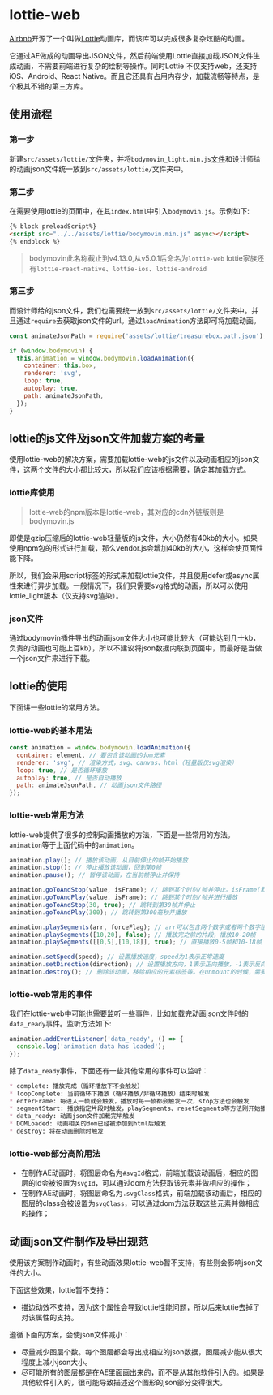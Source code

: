 # lottie-web

[Airbnb](https://github.com/airbnb)开源了一个叫做[Lottie](https://github.com/airbnb/lottie-web)动画库，而该库可以完成很多复杂炫酷的动画。

它通过AE做成的动画导出JSON文件，然后前端使用Lottie直接加载JSON文件生成动画，不需要前端进行复杂的绘制等操作。同时Lottie 不仅支持web，还支持iOS、Android、React Native。而且它还具有占用内存少，加载流畅等特点，是个极其不错的第三方库。

## 使用流程

### 第一步

新建`src/assets/lottie/`文件夹，并将`bodymovin_light.min.js`[文件](https://cdnjs.com/libraries/bodymovin)和设计师给的动画json文件统一放到`src/assets/lottie/`文件夹中。

### 第二步

在需要使用lottie的页面中，在其`index.html`中引入`bodymovin.js`。示例如下:

```html
{% block preloadScript%}
<script src="../../assets/lottie/bodymovin.min.js" async></script>
{% endblock %}
```

> bodymovin此名称截止到v4.13.0,从v5.0.1后命名为`lottie-web`
> lottie家族还有`lottie-react-native`、`lottie-ios`、`lottie-android`

### 第三步

而设计师给的json文件，我们也需要统一放到`src/assets/lottie/`文件夹中。并且通过`require`去获取json文件的url。通过`loadAnimation`方法即可将加载动画。

```javascript
const animateJsonPath = require('assets/lottie/treasurebox.path.json');

if (window.bodymovin) {
  this.animation = window.bodymovin.loadAnimation({
    container: this.box,
    renderer: 'svg',
    loop: true,
    autoplay: true,
    path: animateJsonPath,
  });
}
```

## lottie的js文件及json文件加载方案的考量

使用lottie-web的解决方案，需要加载lottie-web的js文件以及动画相应的json文件，这两个文件的大小都比较大，所以我们应该根据需要，确定其加载方式。

### lottie库使用

> lottie-web的npm版本是lottie-web，其对应的cdn外链版则是bodymovin.js

即使是gzip压缩后的lottie-web轻量版的js文件，大小仍然有40kb的大小。如果使用npm包的形式进行加载，那么vendor.js会增加40kb的大小，这样会使页面性能下降。

所以，我们会采用script标签的形式来加载lottie文件，并且使用defer或async属性来进行异步加载。一般情况下，我们只需要svg格式的动画，所以可以使用lottie_light版本（仅支持svg渲染）。

### json文件

通过bodymovin插件导出的动画json文件大小也可能比较大（可能达到几十kb，负责的动画也可能上百kb），所以不建议将json数据内联到页面中，而最好是当做一个json文件来进行下载。

## lottie的使用

下面讲一些lottie的常用方法。

### lottie-web的基本用法

```javascript
const animation = window.bodymovin.loadAnimation({
  container: element, // 要包含该动画的dom元素
  renderer: 'svg', // 渲染方式，svg、canvas、html（轻量版仅svg渲染）
  loop: true, // 是否循环播放
  autoplay: true, // 是否自动播放
  path: animateJsonPath, // 动画json文件路径
});
```

### lottie-web常用方法

lottie-web提供了很多的控制动画播放的方法，下面是一些常用的方法。`animation`等于上面代码中的`animation`。

```javascript
animation.play(); // 播放该动画，从目前停止的帧开始播放
animation.stop(); // 停止播放该动画，回到第0帧
animation.pause(); // 暂停该动画，在当前帧停止并保持

animation.goToAndStop(value, isFrame); // 跳到某个时刻/帧并停止。isFrame(默认false)指示value表示帧还是时间(毫秒)
animation.goToAndPlay(value, isFrame); // 跳到某个时刻/帧并进行播放
animation.goToAndStop(30, true); // 跳转到第30帧并停止
animation.goToAndPlay(300); // 跳转到第300毫秒并播放

animation.playSegments(arr, forceFlag); // arr可以包含两个数字或者两个数字组成的数组，forceFlag表示是否立即强制播放该片段
animation.playSegments([10,20], false); // 播放完之前的片段，播放10-20帧
animation.playSegments([[0,5],[10,18]], true); // 直接播放0-5帧和10-18帧

animation.setSpeed(speed); // 设置播放速度，speed为1表示正常速度
animation.setDirection(direction); // 设置播放方向，1表示正向播放，-1表示反向播放
animation.destroy(); // 删除该动画，移除相应的元素标签等。在unmount的时候，需要调用该方法
```

### lottie-web常用的事件

我们在lottie-web中可能也需要监听一些事件，比如加载完动画json文件时的`data_ready`事件。监听方法如下:

```javascript
animation.addEventListener('data_ready', () => {
  console.log('animation data has loaded');
});
```

除了`data_ready`事件，下面还有一些其他常用的事件可以监听：

```markdown
* complete: 播放完成（循环播放下不会触发）
* loopComplete: 当前循环下播放（循环播放/非循环播放）结束时触发
* enterFrame: 每进入一帧就会触发，播放时每一帧都会触发一次，stop方法也会触发
* segmentStart: 播放指定片段时触发，playSegments、resetSegments等方法刚开始播放指定片段时会发出，如果playSegments播放多个片段，多个片段最开始都会触发。
* data_ready: 动画json文件加载完毕触发
* DOMLoaded: 动画相关的dom已经被添加到html后触发
* destroy: 将在动画删除时触发
```

### lottie-web部分高阶用法

- 在制作AE动画时，将图层命名为`#svgId`格式，前端加载该动画后，相应的图层的id会被设置为`svgId`，可以通过dom方法获取该元素并做相应的操作；
- 在制作AE动画时，将图层命名为`.svgClass`格式，前端加载该动画后，相应的图层的class会被设置为`svgClass`，可以通过dom方法获取这些元素并做相应的操作；

## 动画json文件制作及导出规范

使用该方案制作动画时，有些动画效果lottie-web暂不支持，有些则会影响json文件的大小。

下面这些效果，lottie暂不支持：

- 描边动效不支持，因为这个属性会导致lottie性能问题，所以后来lottie去掉了对该属性的支持。

遵循下面的方案，会使json文件减小：

- 尽量减少图层个数。每个图层都会导出成相应的json数据，图层减少能从很大程度上减小json大小。
- 尽可能所有的图层都是在AE里面画出来的，而不是从其他软件引入的。如果是其他软件引入的，很可能导致描述这个图形的json部分变得很大。